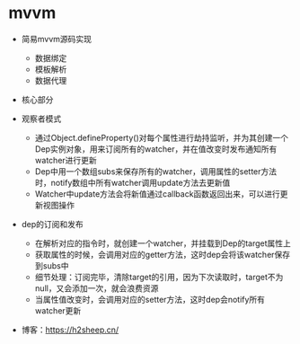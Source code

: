 # mvvm

* 简易mvvm源码实现
  * 数据绑定
  * 模板解析
  * 数据代理
  
* 核心部分

 * 观察者模式
   * 通过Object.defineProperty()对每个属性进行劫持监听，并为其创建一个Dep实例对象，用来订阅所有的watcher，并在值改变时发布通知所有watcher进行更新
   * Dep中用一个数组subs来保存所有的watcher，调用属性的setter方法 时，notify数组中所有watcher调用update方法去更新值
   * Watcher中update方法会将新值通过callback函数返回出来，可以进行更新视图操作

 * dep的订阅和发布
   * 在解析对应的指令时，就创建一个watcher，并挂载到Dep的target属性上
   * 获取属性的时候，会调用对应的getter方法，这时dep会将该watcher保存到subs中
   * 细节处理：订阅完毕，清除target的引用，因为下次读取时，target不为null，又会添加一次，就会浪费资源
   * 当属性值改变时，会调用对应的setter方法，这时dep会notify所有watcher更新
 
  
* 博客：https://h2sheep.cn/
